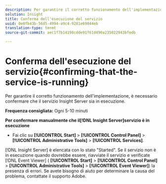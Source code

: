 ```yaml
---
description: Per garantire il corretto funzionamento dell'implementazione, è necessario confermare che il servizio Insight Server sia in esecuzione.
solution: Insight
title: Conferma dell'esecuzione del servizio
uuid: 0e0fb43b-56d5-4994-a9c4-9281e69844eb
translation-type: tm+mt
source-git-commit: aec1f7b14198cdde91f61d490a235022943bfedb

---
```



# Conferma dell&#39;esecuzione del servizio{#confirming-that-the-service-is-running}

Per garantire il corretto funzionamento dell&#39;implementazione, è necessario confermare che il servizio Insight Server sia in esecuzione.

**Frequenza consigliata:** Ogni 5-10 minuti

**Per confermare manualmente che il[!DNL Insight Server]servizio è in esecuzione**

* Fai clic su **[!UICONTROL Start]** > **[!UICONTROL Control Panel]** > **[!UICONTROL Administrative Tools]** > **[!UICONTROL Services]**.

[!DNL Insight Server] è elencata con lo stato &quot;Started&quot;. Se il servizio non è in esecuzione quando dovrebbe essere, riavviate il servizio e verificate [!DNL Event Viewer] ( **[!UICONTROL Start]** > **[!UICONTROL Control Panel]** > **[!UICONTROL Administrative Tools]** > **[!UICONTROL Event Viewer]**) la presenza di errori. Se avete bisogno di aiuto per determinare la causa del problema, contattate il supporto Adobe.
